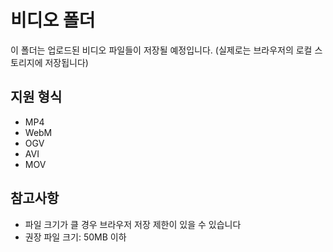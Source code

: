 # 비디오 폴더

이 폴더는 업로드된 비디오 파일들이 저장될 예정입니다.
(실제로는 브라우저의 로컬 스토리지에 저장됩니다)

## 지원 형식
- MP4
- WebM
- OGV
- AVI
- MOV

## 참고사항
- 파일 크기가 클 경우 브라우저 저장 제한이 있을 수 있습니다
- 권장 파일 크기: 50MB 이하